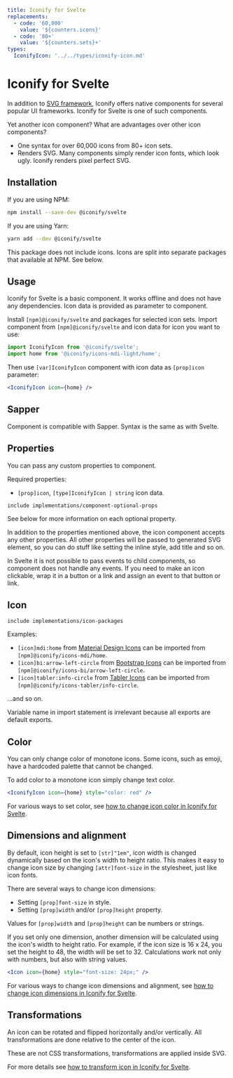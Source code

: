 ```yaml
title: Iconify for Svelte
replacements:
  - code: '60,000'
    value: '${counters.icons}'
  - code: '80+'
    value: '${counters.sets}+'
types:
  IconifyIcon: '../../types/iconify-icon.md'
```

# Iconify for Svelte

In addition to [SVG framework](../svg-framework/index.md), Iconify offers native components for several popular UI frameworks. Iconify for Svelte is one of such components.

Yet another icon component? What are advantages over other icon components?

- One syntax for over 60,000 icons from 80+ icon sets.
- Renders SVG. Many components simply render icon fonts, which look ugly. Iconify renders pixel perfect SVG.

## Installation

If you are using NPM:

```bash
npm install --save-dev @iconify/svelte
```

If you are using Yarn:

```bash
yarn add --dev @iconify/svelte
```

This package does not include icons. Icons are split into separate packages that available at NPM. See below.

## Usage

Iconify for Svelte is a basic component. It works offline and does not have any dependencies. Icon data is provided as parameter to component.

Install `[npm]@iconify/svelte` and packages for selected icon sets. Import component from `[npm]@iconify/svelte` and icon data for icon you want to use:

```js
import IconifyIcon from '@iconify/svelte';
import home from '@iconify/icons-mdi-light/home';
```

Then use `[var]IconifyIcon` component with icon data as `[prop]icon` parameter:

```jsx
<IconifyIcon icon={home} />
```

## Sapper

Component is compatible with Sapper. Syntax is the same as with Svelte.

## Properties

You can pass any custom properties to component.

Required properties:

- `[prop]icon`, `[type]IconifyIcon | string` icon data.

`include implementations/component-optional-props`

See below for more information on each optional property.

In addition to the properties mentioned above, the icon component accepts any other properties. All other properties will be passed to generated SVG element, so you can do stuff like setting the inline style, add title and so on.

In Svelte it is not possible to pass events to child components, so component does not handle any events. If you need to make an icon clickable, wrap it in a button or a link and assign an event to that button or link.

## Icon

`include implementations/icon-packages`

Examples:

- `[icon]mdi:home` from [Material Design Icons](https://iconify.design/icon-sets/mdi/) can be imported from `[npm]@iconify/icons-mdi/home`.
- `[icon]bi:arrow-left-circle` from [Bootstrap Icons](https://iconify.design/icon-sets/bi/) can be imported from `[npm]@iconify/icons-bi/arrow-left-circle`.
- `[icon]tabler:info-circle` from [Tabler Icons](https://iconify.design/icon-sets/tabler/) can be imported from `[npm]@iconify/icons-tabler/info-circle`.

...and so on.

Variable name in import statement is irrelevant because all exports are default exports.

## Color

You can only change color of monotone icons. Some icons, such as emoji, have a hardcoded palette that cannot be changed.

To add color to a monotone icon simply change text color.

```jsx
<IconifyIcon icon={home} style="color: red" />
```

For various ways to set color, see [how to change icon color in Iconify for Svelte](./color.md).

## Dimensions and alignment

By default, icon height is set to `[str]"1em"`, icon width is changed dynamically based on the icon's width to height ratio. This makes it easy to change icon size by changing `[attr]font-size` in the stylesheet, just like icon fonts.

There are several ways to change icon dimensions:

- Setting `[prop]font-size` in style.
- Setting `[prop]width` and/or `[prop]height` property.

Values for `[prop]width` and `[prop]height` can be numbers or strings.

If you set only one dimension, another dimension will be calculated using the icon's width to height ratio. For example, if the icon size is 16 x 24, you set the height to 48, the width will be set to 32. Calculations work not only with numbers, but also with string values.

```jsx
<Icon icon={home} style="font-size: 24px;" />
```

For various ways to change icon dimensions and alignment, see [how to change icon dimensions in Iconify for Svelte](./dimensions.md).

## Transformations

An icon can be rotated and flipped horizontally and/or vertically. All transformations are done relative to the center of the icon.

These are not CSS transformations, transformations are applied inside SVG.

For more details see [how to transform icon in Iconify for Svelte](./transform.md).
